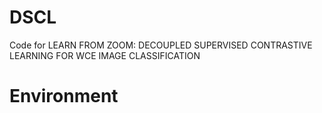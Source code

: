 # DSCL

Code for LEARN FROM ZOOM: DECOUPLED SUPERVISED CONTRASTIVE LEARNING FOR WCE IMAGE CLASSIFICATION

# Environment

